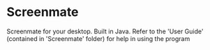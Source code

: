 # Screenmate
Screenmate for your desktop. Built in Java. Refer to the 'User Guide' (contained in 'Screenmate' folder) for help in using the program

